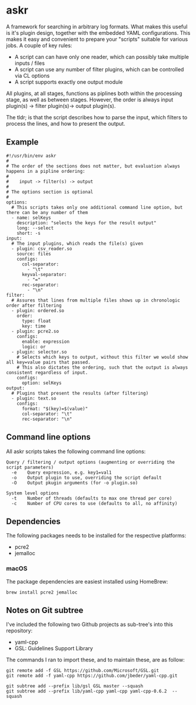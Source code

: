 # askr

A framework for searching in arbitrary log formats. What makes this useful is it's plugin design, together
with the embedded YAML configurations. This makes it easy and convenient to prepare your "scripts" suitable
for various jobs. A couple of key rules:

* A script can can have only one reader, which can possibly take multiple inputs / files
* A script can use any number of filter plugins, which can be controlled via CL options
* A script supports exactly one output module

All plugins, at all stages, functions as piplines both within the processing stage, as well as between
stages. However, the order is always input plugin(s) -> filter plugin(s)-> output plugin(s).

The tldr; is that the script describes how to parse the input, which filters to process the lines, and
how to present the output.

## Example

```
#!/usr/bin/env askr
#
# The order of the sections does not matter, but evaluation always happens in a pipline ordering:
#
#    input -> filter(s) -> output
#
# The options section is optional
#
options:
  # This scripts takes only one additional command line option, but there can be any number of them
  - name: selKeys
    description: "selects the keys for the result output"
    long: --select
    short: -s
input:
  # The input plugins, which reads the file(s) given
  - plugin: csv_reader.so
    source: files
    configs:
      col-separator:
        - "\t"
      keyval-separator:
        - "="
      rec-separator:
        - "\n"
filter:
  # Assures that lines from multiple files shows up in chronologic order after filtering
  - plugin: ordered.so
    order:
      type: float
      key: time
  - plugin: pcre2.so
    configs:
      enable: expression
      logic: or
  - plugin: selector.so
    # Selects which keys to output, without this filter we would show all key=value pairs that passed.
    # This also dictates the ordering, such that the output is always consistent regardless of input.
    configs:
      option: selKeys
output:
  # Plugins that present the results (after filtering)
  - plugin: text.so
    configs:
      format: "$(key)=$(value)"
      col-separator: "\t"
      rec-separator: "\n"
```

## Command line options


All askr scripts takes the following command line options:

```
Query / filtering / output options (augmenting or overriding the script parameters)
  -e    Query expression, e.g. key1=val1
  -o    Output plugin to use, overriding the script default
  -O    Output pkugin arguments (for -o plugin.so)

System level options
  -t    Number of threads (defaults to max one thread per core)
  -c    Number of CPU cores to use (defaults to all, no affinity)

```
## Dependencies


The following packages needs to be installed for the respective platforms:

* pcre2
* jemalloc

### macOS

The package dependencies are easiest installed using HomeBrew:
```
brew install pcre2 jemalloc
```

## Notes on Git subtree

I've included the following two Github projects as sub-tree's into this
repository:

* yaml-cpp
* GSL: Guidelines Support Library

The commands I ran to import these, and to maintain these, are as follow:
```
git remote add -f GSL https://github.com/Microsoft/GSL.git
git remote add -f yaml-cpp https://github.com/jbeder/yaml-cpp.git

git subtree add --prefix lib/gsl GSL master --squash
git subtree add --prefix lib/yaml-cpp yaml-cpp yaml-cpp-0.6.2  --squash
```
